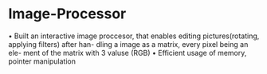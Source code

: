 # Image-Processor
 • Built an interactive image proccesor, that enables editing pictures(rotating, applying filters) after han- dling a image as a matrix, every pixel being an ele- ment of the matrix with 3 valuse (RGB) • Efficient usage of memory, pointer manipulation
